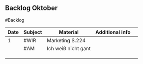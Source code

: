 ## Backlog Oktober
#Backlog

| Date | Subject | Material            | Additional info |     |
| ---- | ------- | ------------------- | --------------- | --- |
| 1    | #WIR    | Marketing S.224     |                 |     |
|      | #AM     | Ich weiß nicht gant |                 |     |
|      |         |                     |                 |     |
|      |         |                     |                 |     |
|      |         |                     |                 |     |
